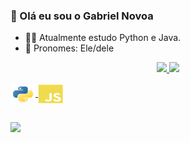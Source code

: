 ### 👋 Olá eu sou o Gabriel Novoa


- 👨‍🎓 Atualmente estudo Python e Java.
- 🧑 Pronomes: Ele/dele

<div align="center">
  <a href="https://github.com/BielNovoa">
  <img height="180em" src="https://github-readme-stats.vercel.app/api?username=bielnovoa&show_icons=true&theme=dark&include_all_commits=true&count_private=true"/>
     <img height="180em" src="https://github-readme-stats.vercel.app/api/top-langs/?username=bielnovoa&layout=compact&langs_count=7&theme=dark"/>
    
 </div>
<div style="display: inline_block"><br>
  <img align="center" alt="Rafa-Python" height="30" width="40" src="https://raw.githubusercontent.com/devicons/devicon/master/icons/python/python-original.svg">
  <img align="center" alt="Rafa-Java" height="30" width="40" src="https://raw.githubusercontent.com/devicons/devicon/master/icons/javascript/javascript-plain.svg">
   </div>
  
 ##
  
  <div> 
    <a href="https://instagram.com/gabrielnova22" target="_blank"><img src="https://img.shields.io/badge/-Instagram-%23E4405F?style=for-the-badge&logo=instagram&logoColor=white" target="_blank"></a>
